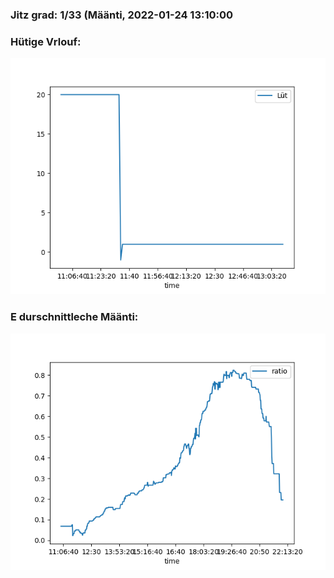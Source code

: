 ### Jitz grad: 1/33 (Määnti, 2022-01-24 13:10:00

### Hütige Vrlouf:
![Graph](Today.png)

### E durschnittleche Määnti:
![Graph](Määnti.png)
